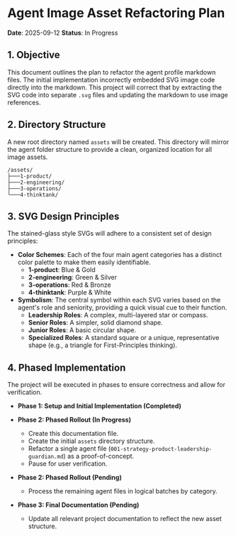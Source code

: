 # Agent Image Asset Refactoring Plan

**Date**: 2025-09-12
**Status**: In Progress

## 1. Objective

This document outlines the plan to refactor the agent profile markdown files. The initial implementation incorrectly embedded SVG image code directly into the markdown. This project will correct that by extracting the SVG code into separate `.svg` files and updating the markdown to use image references.

## 2. Directory Structure

A new root directory named `assets` will be created. This directory will mirror the agent folder structure to provide a clean, organized location for all image assets.

```
/assets/
├───1-product/
├───2-engineering/
├───3-operations/
└───4-thinktank/
```

## 3. SVG Design Principles

The stained-glass style SVGs will adhere to a consistent set of design principles:

- **Color Schemes**: Each of the four main agent categories has a distinct color palette to make them easily identifiable.
  - **1-product**: Blue & Gold
  - **2-engineering**: Green & Silver
  - **3-operations**: Red & Bronze
  - **4-thinktank**: Purple & White
- **Symbolism**: The central symbol within each SVG varies based on the agent's role and seniority, providing a quick visual cue to their function.
  - **Leadership Roles**: A complex, multi-layered star or compass.
  - **Senior Roles**: A simpler, solid diamond shape.
  - **Junior Roles**: A basic circular shape.
  - **Specialized Roles**: A standard square or a unique, representative shape (e.g., a triangle for First-Principles thinking).

## 4. Phased Implementation

The project will be executed in phases to ensure correctness and allow for verification.

- **Phase 1: Setup and Initial Implementation (Completed)**
- **Phase 2: Phased Rollout (In Progress)**
  - Create this documentation file.
  - Create the initial `assets` directory structure.
  - Refactor a single agent file (`001-strategy-product-leadership-guardian.md`) as a proof-of-concept.
  - Pause for user verification.

- **Phase 2: Phased Rollout (Pending)**
  - Process the remaining agent files in logical batches by category.

- **Phase 3: Final Documentation (Pending)**
  - Update all relevant project documentation to reflect the new asset structure.
